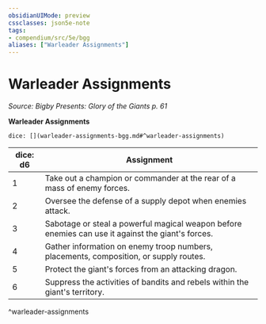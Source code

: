 ```yaml
---
obsidianUIMode: preview
cssclasses: json5e-note
tags:
- compendium/src/5e/bgg
aliases: ["Warleader Assignments"]
---
```

# Warleader Assignments
*Source: Bigby Presents: Glory of the Giants p. 61* 

**Warleader Assignments**

`dice: [](warleader-assignments-bgg.md#^warleader-assignments)`

| dice: d6 | Assignment |
|----------|------------|
| 1 | Take out a champion or commander at the rear of a mass of enemy forces. |
| 2 | Oversee the defense of a supply depot when enemies attack. |
| 3 | Sabotage or steal a powerful magical weapon before enemies can use it against the giant's forces. |
| 4 | Gather information on enemy troop numbers, placements, composition, or supply routes. |
| 5 | Protect the giant's forces from an attacking dragon. |
| 6 | Suppress the activities of bandits and rebels within the giant's territory. |
^warleader-assignments